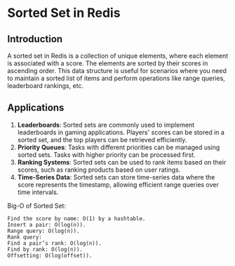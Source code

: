 # Sorted Set in Redis

## Introduction
A sorted set in Redis is a collection of unique elements, where each element is associated with a score. 
The elements are sorted by their scores in ascending order. This data structure is useful for scenarios where 
you need to maintain a sorted list of items and perform operations like range queries, leaderboard rankings, etc.

## Applications
1. **Leaderboards**: Sorted sets are commonly used to implement leaderboards in gaming applications. Players' scores can be stored in a sorted set, and the top players can be retrieved efficiently.
2. **Priority Queues**: Tasks with different priorities can be managed using sorted sets. Tasks with higher priority can be processed first.
3. **Ranking Systems**: Sorted sets can be used to rank items based on their scores, such as ranking products based on user ratings.
4. **Time-Series Data**: Sorted sets can store time-series data where the score represents the timestamp, allowing efficient range queries over time intervals.

Big-O of Sorted Set:

    Find the score by name: O(1) by a hashtable.
    Insert a pair: O(log(n)).
    Range query: O(log(n)).
    Rank query:
    Find a pair’s rank: O(log(n)).
    Find by rank: O(log(n)).
    Offsetting: O(log(offset)).